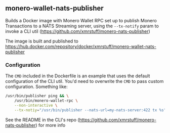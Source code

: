 ## monero-wallet-nats-publisher

Builds a Docker image with Monero Wallet RPC set up to publish Monero Transactions to a NATS Streaming server, using the `--tx-notify` param to invoke a CLI util (https://github.com/xmrstuff/monero-nats-publisher)

The image is built and published to https://hub.docker.com/repository/docker/xmrstuff/monero-wallet-nats-publisher

### Configuration

The `CMD` included in the Dockerfile is an example that uses the default configuration of the CLI util. You'd need to overwrite the `CMD` to pass custom configuration. Something like:

```bash
/usr/bin/publisher ping && \
    /usr/bin/monero-wallet-rpc \
    --non-interactive \
    --tx-notiy="/usr/bin/publisher --nats-url=my-nats-server:422 tx %s"
```

See the README in the CLI's repo (https://github.com/xmrstuff/monero-nats-publisher) for more info 